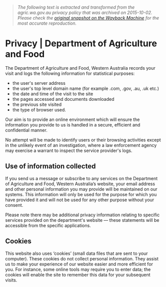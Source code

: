 > *The following text is extracted and transformed from the agric.wa.gov.au privacy policy that was archived on 2015-10-02. Please check the [original snapshot on the Wayback Machine](https://web.archive.org/web/20151002161753id_/https%3A//www.agric.wa.gov.au/privacy) for the most accurate reproduction.*

# Privacy | Department of Agriculture and Food

The Department of Agriculture and Food, Western Australia records your visit and logs the following information for statistical purposes:

  * the user's server address
  * the user's top level domain name (for example .com, .gov, .au, .uk etc.)
  * the date and time of the visit to the site
  * the pages accessed and documents downloaded
  * the previous site visited
  * the type of browser used.



Our aim is to provide an online environment which will ensure the information you provide to us is handled in a secure, efficient and confidential manner.

No attempt will be made to identify users or their browsing activities except in the unlikely event of an investigation, where a law enforcement agency may exercise a warrant to inspect the service provider's logs.

## Use of information collected

If you send us a message or subscribe to any services on the Department of Agriculture and Food, Western Australia’s website, your email address and other personal information you may provide will be maintained on our systems. This information will only be used for the purpose for which you have provided it and will not be used for any other purpose without your consent.

Please note there may be additional privacy information relating to specific services provided on the department's website — these statements will be accessible from the specific applications.

## Cookies

This website also uses ‘cookies’ (small data files that are sent to your computer). These cookies do not collect personal information. They assist us to make your experience of our website easier and more efficient for you. For instance, some online tools may require you to enter data; the cookies will enable the site to remember this data for your subsequent visits.
